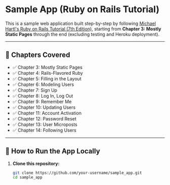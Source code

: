 # Sample App (Ruby on Rails Tutorial)

This is a sample web application built step-by-step by following [Michael Hartl's Ruby on Rails Tutorial (7th Edition)](https://www.railstutorial.org/), starting from **Chapter 3: Mostly Static Pages** through the end (excluding testing and Heroku deployment).

---

## 📘 Chapters Covered

- ✅ Chapter 3: Mostly Static Pages
- ✅ Chapter 4: Rails-Flavored Ruby
- ✅ Chapter 5: Filling in the Layout
- ✅ Chapter 6: Modeling Users
- ✅ Chapter 7: Sign Up
- ✅ Chapter 8: Log In, Log Out
- ✅ Chapter 9: Remember Me
- ✅ Chapter 10: Updating Users
- ✅ Chapter 11: Account Activation
- ✅ Chapter 12: Password Reset
- ✅ Chapter 13: User Microposts
- ✅ Chapter 14: Following Users

---

## 🚀 How to Run the App Locally

1. **Clone this repository:**
   ```bash
   git clone https://github.com/your-username/sample_app.git
   cd sample_app
